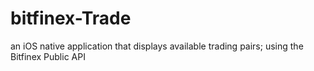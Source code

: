 # bitfinex-Trade
an iOS native application that displays available trading pairs; using the Bitfinex Public API
